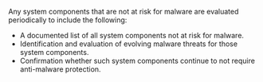 Any system components that are not at risk for malware are evaluated periodically to include the following:

- A documented list of all system components not at risk for malware.
- Identification and evaluation of evolving malware threats for those system components.
- Confirmation whether such system components continue to not require anti-malware protection.

